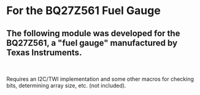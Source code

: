 # **For the BQ27Z561 Fuel Gauge**

## The following module was developed for the BQ27Z561, a "fuel gauge" manufactured by Texas Instruments.

<br>

Requires an I2C/TWI implementation and some other macros for checking bits, determining array size, etc. (not included).
